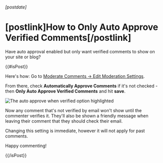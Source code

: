###### [postdate]
# [postlink]How to Only Auto Approve Verified Comments[/postlink]

Have auto approval enabled but only want verified comments to show on your site or blog?

{{#isPost}}

Here's how: Go to <a href="https://fastcomments.com/auth/my-account/moderate-comments/settings" target="_blank">Moderate Comments -> Edit Moderation Settings</a>.

From there, check **Automatically Approve Comments** if it's not checked - then **Only Auto Approve Verified Comments** and hit **save**.

<img 
    src="images/fc-verification-approves-comment.png"
    alt="The auto approve when verified option highlighted"
    title="The auto approve when verified option highlighted"
    class='lozad' />

Now any comment that's not verified by email won't show until the commenter verifies it. They'll also be shown a friendly message
when leaving their comment that they should check their email.

Changing this setting is immediate, however it will not apply for past comments.

Happy commenting!

{{/isPost}}
